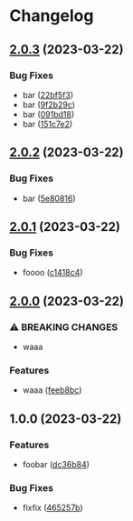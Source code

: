 # Changelog

## [2.0.3](https://github.com/Hoishin/release-please-test/compare/v2.0.2...v2.0.3) (2023-03-22)


### Bug Fixes

* bar ([22bf5f3](https://github.com/Hoishin/release-please-test/commit/22bf5f379f138a5bb152e199d03ab2e7af520d7d))
* bar ([9f2b29c](https://github.com/Hoishin/release-please-test/commit/9f2b29cf84cf78b43286a846c4adcf2768e1b18c))
* bar ([091bd18](https://github.com/Hoishin/release-please-test/commit/091bd18644c015385aacb8901e4eb62ddeeab6d3))
* bar ([151c7e2](https://github.com/Hoishin/release-please-test/commit/151c7e26c11cbc4d77087888418c29319cbf0768))

## [2.0.2](https://github.com/Hoishin/release-please-test/compare/v2.0.1...v2.0.2) (2023-03-22)


### Bug Fixes

* bar ([5e80816](https://github.com/Hoishin/release-please-test/commit/5e80816d8c069e2708e8da537e01ac8a7934087f))

## [2.0.1](https://github.com/Hoishin/release-please-test/compare/v2.0.0...v2.0.1) (2023-03-22)


### Bug Fixes

* foooo ([c1418c4](https://github.com/Hoishin/release-please-test/commit/c1418c4ad784f112080aeff13e4382f31c06221d))

## [2.0.0](https://github.com/Hoishin/release-please-test/compare/v1.0.0...v2.0.0) (2023-03-22)


### ⚠ BREAKING CHANGES

* waaa

### Features

* waaa ([feeb8bc](https://github.com/Hoishin/release-please-test/commit/feeb8bc6f4098f4d6c398521a22828f50d9401f5))

## 1.0.0 (2023-03-22)


### Features

* foobar ([dc36b84](https://github.com/Hoishin/release-please-test/commit/dc36b849cf4ea5900d90b82b0ee8c4de701d3300))


### Bug Fixes

* fixfix ([465257b](https://github.com/Hoishin/release-please-test/commit/465257bf29401c07cfc50239f8ce207ec9ac8eb4))
